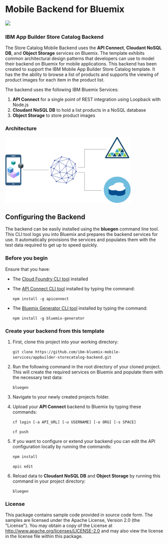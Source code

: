# Mobile Backend for Bluemix
[![](https://img.shields.io/badge/bluemix-powered-blue.svg)](https://new-console.ng.bluemix.net)

### IBM App Builder Store Catalog Backend
The Store Catalog Mobile Backend uses the  **API Connect**, **Cloudant NoSQL DB**, and **Object Storage** services on Bluemix. The template exhibits common architectural design patterns that developers can use to model their backend on Bluemix for mobile applications. This backend has been created to support the IBM Mobile App Builder Store Catalog template. It has the the ability to browse a list of products and supports the viewing of product images for each item in the product list.

The backend uses the following IBM Bluemix Services:

1. **API Connect** for a single point of REST integration using Loopback with Node.js
2. **Cloudant NoSQL DB** to hold a list products in a NoSQL database
3. **Object Storage** to store product images

### Architecture
<img src="readme/1.png" alt="backend architecture" width="400px"/>

## Configuring the Backend

The backend can be easily installed using the **bluegen** command line tool. This CLI tool logs you into Bluemix and prepares the backend services for use. It automatically provisions the services and populates them with the test data required to get up to speed quickly.

### Before you begin
Ensure that you have:

* The [Cloud Foundry CLI tool](https://github.com/cloudfoundry/cli) installed
* The [API Connect CLI tool](https://www.npmjs.com/package/apiconnect) installed by typing the command:

	`npm install -g apiconnect`
* The [Bluemix Generator CLI tool](https://www.npmjs.com/package/bluemix-generator) installed by typing the command:

	`npm install -g bluemix-generator`


### Create your backend from this template

1. First, clone this project into your working directory:

	`git clone https://github.com/ibm-bluemix-mobile-services/appbuilder-storecatalog-backend.git`

2. Run the following command in the root directory of your cloned project. This will create the required services on Bluemix and populate them with the necessary test data:

	`bluegen`

3. Navigate to your newly created projects folder.
4. Upload your **API Connect** backend to Bluemix by typing these commands:
    
	`cf login [-a API_URL] [-u USERNAME] [-o ORG] [-s SPACE]`

	`cf push`

5. If you want to configure or extend your backend you can edit the API configuration locally by running the commands:

	`npm install`

	`apic edit`

6. Reload data to **Cloudant NoSQL DB** and **Object Storage** by running this command in your project directory:
	
	`bluegen`

### License
This package contains sample code provided in source code form. The samples are licensed under the Apache License, Version 2.0 (the "License"). You may obtain a copy of the License at http://www.apache.org/licenses/LICENSE-2.0 and may also view the license in the license file within this package.
